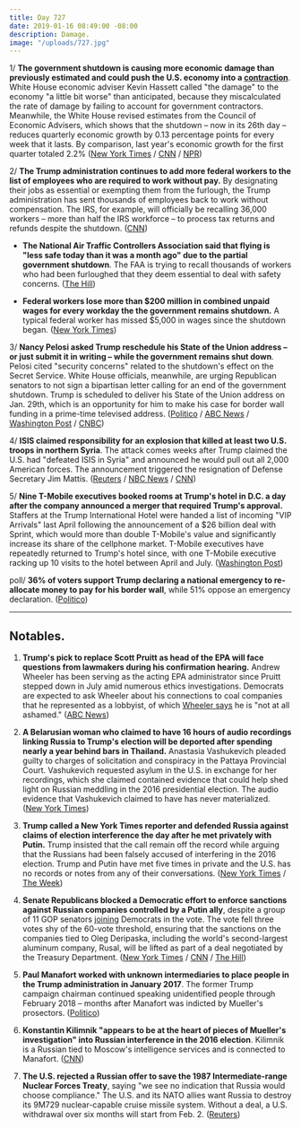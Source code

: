```yaml
---
title: Day 727
date: 2019-01-16 08:49:00 -08:00
description: Damage.
image: "/uploads/727.jpg"
---
```


1/ **The government shutdown is causing more economic damage than previously estimated and could push the U.S. economy into a [contraction](https://www.investopedia.com/terms/c/contraction.asp)**. White House economic adviser Kevin Hassett called "the damage" to the economy "a little bit worse" than anticipated, because they miscalculated the rate of damage by failing to account for government contractors. Meanwhile, the White House revised estimates from the Council of Economic Advisers, which shows that the shutdown – now in its 26th day – reduces quarterly economic growth by 0.13 percentage points for every week that it lasts. By comparison, last year's economic growth for the first quarter totaled 2.2% ([New York Times](https://www.nytimes.com/2019/01/15/us/politics/government-shutdown-economy.html) / [CNN](https://www.cnn.com/2019/01/16/politics/kevin-hassett-shutdown-economic-growth/index.html) / [NPR](https://www.npr.org/2019/01/16/685845545/shutdown-will-be-worse-for-economy-than-first-thought-white-house-says))

2/ **The Trump administration continues to add more federal workers to the list of employees who are required to work without pay.** By designating their jobs as essential or exempting them from the furlough, the Trump administration has sent thousands of employees back to work without compensation. The IRS, for example, will officially be recalling 36,000 workers – more than half the IRS workforce – to process tax returns and refunds despite the shutdown. ([CNN](https://www.cnn.com/2019/01/16/politics/trump-workers-essential-furlough/index.html))

* **The National Air Traffic Controllers Association said that flying is "less safe today than it was a month ago" due to the partial government shutdown**. The FAA is trying to recall thousands of workers who had been furloughed that they deem essential to deal with safety concerns. ([The Hill](https://thehill.com/homenews/administration/425597-national-air-traffic-controllers-association-flying-is-less-safe))

* **Federal workers lose more than $200 million in combined unpaid wages for every workday the the government remains shutdown.** A typical federal worker has missed $5,000 in wages since the shutdown began. ([New York Times](https://www.nytimes.com/interactive/2019/01/16/us/politics/federal-shutdown-salaries.html))

3/ **Nancy Pelosi asked Trump reschedule his State of the Union address – or just submit it in writing – while the government remains shut down**. Pelosi cited "security concerns" related to the shutdown's effect on the Secret Service. White House officials, meanwhile, are urging Republican senators to not sign a bipartisan letter calling for an end of the government shutdown. Trump is scheduled to deliver his State of the Union address on Jan. 29th, which is an opportunity for him to make his case for border wall funding in a prime-time televised address. ([Politico](https://www.politico.com/story/2019/01/16/pelosi-asks-trump-to-reschedule-state-of-the-union-address-1103047) / [ABC News](https://abcnews.go.com/Politics/pelosi-suggests-trump-state-union-address-delayed-government/story?id=60417051) / [Washington Post](https://www.washingtonpost.com/politics/pelosi-asks-trump-to-postpone-state-of-the-union-address-because-of-government-shutdown--or-deliver-it-in-writing/2019/01/16/f1c3026c-199b-11e9-8813-cb9dec761e73_story.html) / [CNBC](https://www.cnbc.com/2019/01/16/pelosi-to-trump-reschedule-state-of-union-or-submit-in-writing.html))

4/ **ISIS claimed responsibility for an explosion that killed at least two U.S. troops in northern Syria**. The attack comes weeks after Trump claimed the U.S. had "defeated ISIS in Syria" and announced he would pull out all 2,000 American forces. The announcement triggered the resignation of Defense Secretary Jim Mattis. ([Reuters](https://www.reuters.com/article/us-mideast-crisis-syria-blast-idUSKCN1PA1GQ) / [NBC News](https://www.nbcnews.com/news/world/u-s-service-members-wounded-explosion-manbij-syria-n959231) / [CNN](https://www.cnn.com/2019/01/16/politics/syria-attack-us-patrolled-city/index.html))

5/ **Nine T-Mobile executives booked rooms at Trump's hotel in D.C. a day after the company announced a merger that required Trump's approval.** Staffers at the Trump International Hotel were handed a list of incoming "VIP Arrivals" last April following the announcement of a $26 billion deal with Sprint, which would more than double T-Mobile's value and significantly increase its share of the cellphone market. T-Mobile executives have repeatedly returned to Trump's hotel since, with one T-Mobile executive racking up 10 visits to the hotel between April and July. ([Washington Post](https://www.washingtonpost.com/politics/a-place-i-feel-very-comfortable-t-mobile-executives-seeking-government-approval-for-merger-stayed-at-trumps-hotel-repeatedly/2019/01/15/6a114d3e-142c-11e9-b6ad-9cfd62dbb0a8_story.html))

poll/ **36% of voters support Trump declaring a national emergency to re-allocate money to pay for his border wall**, while 51% oppose an emergency declaration. ([Politico](https://www.politico.com/story/2019/01/16/trump-government-shutdown-border-wall-national-emergency-poll-1102366))

---

## Notables.

1. **Trump's pick to replace Scott Pruitt as head of the EPA will face questions from lawmakers during his confirmation hearing.** Andrew Wheeler has been serving as the acting EPA administrator since Pruitt stepped down in July amid numerous ethics investigations. Democrats are expected to ask Wheeler about his connections to coal companies that he represented as a lobbyist, of which [Wheeler says](https://abcnews.go.com/Politics/epa-chief-andrew-wheeler-ashamed-work-coal-company/story?id=56497860) he is "not at all ashamed." ([ABC News](https://abcnews.go.com/Politics/chaos-government-shutdown-trumps-nominee-replace-pruitt-epa/story?id=60400921))

2. **A Belarusian woman who claimed to have 16 hours of audio recordings linking Russia to Trump's election will be deported after spending nearly a year behind bars in Thailand.** Anastasia Vashukevich pleaded guilty to charges of solicitation and conspiracy in the Pattaya Provincial Court. Vashukevich requested asylum in the U.S. in exchange for her recordings, which she claimed contained evidence that could help shed light on Russian meddling in the 2016 presidential election. The audio evidence that Vashukevich claimed to have has never materialized. ([New York Times](https://www.nytimes.com/2019/01/16/world/asia/belarusian-escort-deported-thailand.html))

3. **Trump called a New York Times reporter and defended Russia against claims of election interference the day after he met privately with Putin.** Trump insisted that the call remain off the record while arguing that the Russians had been falsely accused of interfering in the 2016 election. Trump and Putin have met five times in private and the U.S. has no records or notes from any of their conversations. ([New York Times](https://www.nytimes.com/2019/01/15/us/politics/trump-putin-meetings.html) / [The Week](https://theweek.com/speedreads/817988/trump-reportedly-called-journalist-defend-russia-right-after-private-meeting-putin-2017))

4. **Senate Republicans blocked a Democratic effort to enforce sanctions against Russian companies controlled by a Putin ally**, despite a group of 11 GOP senators [joining](https://www.nytimes.com/2019/01/15/us/politics/republicans-sanctions-russian-oligarchs.html) Democrats in the vote. The vote fell three votes shy of the 60-vote threshold, ensuring that the sanctions on the companies tied to Oleg Deripaska, including the world's second-largest aluminum company, Rusal, will be lifted as part of a deal negotiated by the Treasury Department. ([New York Times](https://www.nytimes.com/2019/01/16/us/politics/senate-trump-russia-sanctions.html) / [CNN](https://www.cnn.com/2019/01/16/politics/senate-democrats-sanctions-russia/index.html) / [The Hill](https://thehill.com/homenews/senate/425636-senate-rejects-effort-to-block-trump-on-russia-sanctions))

5. **Paul Manafort worked with unknown intermediaries to place people in the Trump administration in January 2017**. The former Trump campaign chairman continued speaking unidentified people through February 2018 – months after Manafort was indicted by Mueller's prosectors. ([Politico](https://www.politico.com/story/2019/01/15/mueller-manafort-stock-trump-administration-1102373))

6. **Konstantin Kilimnik "appears to be at the heart of pieces of Mueller's investigation" into Russian interference in the 2016 election**. Kilimnik is a Russian tied to Moscow's intelligence services and is connected to Manafort. ([CNN](https://www.cnn.com/2019/01/15/politics/mueller-kilimnik-manafort/index.html))

7. **The U.S. rejected a Russian offer to save the 1987 Intermediate-range Nuclear Forces Treaty**, saying "we see no indication that Russia would choose compliance." The U.S. and its NATO allies want Russia to destroy its 9M729 nuclear-capable cruise missile system. Without a deal, a U.S. withdrawal over six months will start from Feb. 2. ([Reuters](https://www.reuters.com/article/us-usa-nuclear-idUSKCN1PA2C3))